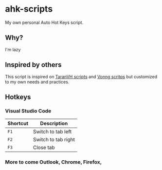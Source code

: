 # ahk-scripts

My own personal Auto Hot Keys script.

## Why?

I'm lazy

## Inspired by others

This script is inspired on [TaranVH scripts](https://github.com/TaranVH/2nd-keyboard) and [Vonng scritps](https://github.com/Vonng/Capslock) but customized to my own needs and practices.

## Hotkeys

### Visual Studio Code

| Shortcut | Description         |
| -------- | ------------------- |
| `F1`     | Switch to tab left  |
| `F2`     | Switch to tab right |
| `F3`     | Close tab           |

### More to come Outlook, Chrome, Firefox, 
